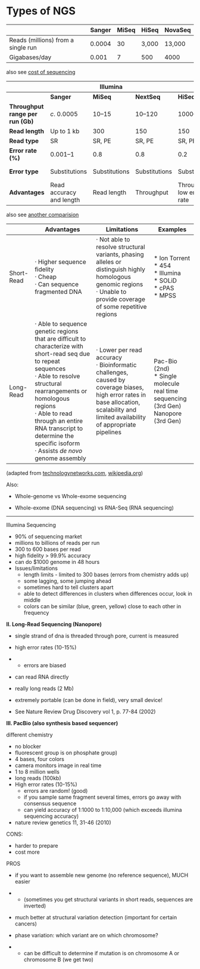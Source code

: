 # Types of NGS



|                                    | Sanger | MiSeq | HiSeq | NovaSeq |
| ---------------------------------- | ------ | ----- | ----- | ------- |
| Reads (millions) from a single run | 0.0004 | 30    | 3,000 | 13,000  |
| Gigabases/day                      | 0.001  | 7     | 500   | 4000    |

also see [cost of sequencing](genome-size.md)



|                                   |                          | **Illumina**  |               |                            |                 |                      |                        |                          |
| --------------------------------- | ------------------------ | ------------- | ------------- | -------------------------- | --------------- | -------------------- | ---------------------- | ------------------------ |
|                                   | **Sanger**               | **MiSeq**     | **NextSeq**   | **HiSeq**                  | **NovaSeq**     | **Ion Torrent**      | **PacificBiosciences** | **OxfordNanopore**       |
| **Throughput range per run (Gb)** | *c*. 0.0005              | 10–15         | 10–120        | 1000–1800                  | 2000–6000       | 1–15                 | 0.5–10                 | 0.1–1                    |
| **Read length**                   | Up to 1 kb               | 300           | 150           | 150                        | 250             | 200–400              | up to 60 kb            | up to 100 kb             |
| **Read type**                     | SR                       | SR, PE        | SR, PE        | SR, PE                     | SR, PE          | SR                   | SR                     | SR                       |
| **Error rate (%)**                | 0.001–1                  | 0.8           | 0.8           | 0.2                        | 0.2–0.8         | 1–2                  | 13                     | 5–40                     |
| **Error type**                    | Substitutions            | Substitutions | Substitutions | Substitutions              | Substitutions   | Indels, homopolymers | Indels                 | Indels, deletions        |
| **Advantages**                    | Read accuracy and length | Read length   | Throughput    | Throughput, low error rate | High throughput | Speed, read length   | Speed, read length     | Read length, portability |

also see [another comparision](https://www.intechopen.com/books/next-generation-sequencing-advances-applications-and-challenges/next-generation-sequencing-an-overview-of-the-history-tools-and-omic-applications#T1)



|            | Advantages                                                   | Limitations                                                  | Examples                                                     |
| ---------- | ------------------------------------------------------------ | ------------------------------------------------------------ | ------------------------------------------------------------ |
| Short-Read | · Higher sequence fidelity<br/>· Cheap  <br/>· Can sequence fragmented DNA | · Not able to resolve structural variants, phasing alleles or distinguish highly homologous genomic regions<br />· Unable to provide coverage of some repetitive regions | * Ion Torrent<br />* 454<br />* Illumina<br />* SOLiD<br />* cPAS<br />* MPSS<br /> |
| Long-Read  | · Able to sequence genetic regions that are difficult to characterize with short-read seq due to repeat sequences<br />· Able to resolve structural rearrangements or homologous regions<br />· Able to read through an entire RNA transcript to determine the specific isoform<br />· Assists *de novo* genome assembly | · Lower per read accuracy<br />· Bioinformatic challenges, caused by coverage biases, high error rates in base allocation, scalability and limited availability of appropriate pipelines | Pac-Bio (2nd)<br />* Single molecule real time sequencing (3rd Gen)<br />Nanopore (3rd Gen) |

(adapted from [technologynetworks.com](https://www.technologynetworks.com/genomics/articles/an-overview-of-next-generation-sequencing-346532), [wikipedia.org](https://en.wikipedia.org/wiki/DNA_sequencing))



Also: 

* Whole-genome vs Whole-exome sequencing

* Whole-exome (DNA sequencing) vs RNA-Seq (RNA sequencing)

  


---



Illumina Sequencing

- 90% of sequencing market
- millions to billions of reads per run
- 300 to 600 bases per read
- high fidelity > 99.9% accuracy
- can do $1000 genome in 48 hours
- Issues/limitations
  - length limits - limited to 300 bases (errors from chemistry adds up)
  - some lagging, some jumping ahead
  - sometimes hard to tell clusters apart
  - able to detect differences in clusters when differences occur, look in middle
  - colors can be similar (blue, green, yellow) close to each other in frequency



**II. Long-Read Sequencing (Nanopore)**

* single strand of dna is threaded through pore, current is measured

- high error rates (10-15%)

- - errors are biased

- can read RNA directly

- really long reads (2 Mb)

- extremely portable (can be done in field), very small device! 

- See Nature Review Drug Discovery vol 1, p. 77-84 (2002)



**III. PacBio (also synthesis based sequencer)**

different chemistry

- no blocker
- fluorescent group is on phosphate group)
- 4 bases, four colors
- camera monitors image in real time
- 1 to 8 million wells
- long reads (100kb)
- High error rates (10-15%)
  - errors are random! (good)
  - if you sample same fragment several times, errors go away with consensus sequence
  - can yield accuracy of 1:1000 to 1:10,000 (which exceeds illumina sequencing accuracy)
- nature review genetics 11, 31-46 (2010)



CONS:

- harder to prepare
- cost more

PROS

- if you want to assemble new genome (no reference sequence), MUCH easier

- - (sometimes you get structural variants in short reads, sequences are inverted)

- much better at structural variation detection (important for certain cancers)

- phase variation: which variant are on which chromosome?

- - can be difficult to determine if mutation is on chromosome A or chromosome B (we get two)

